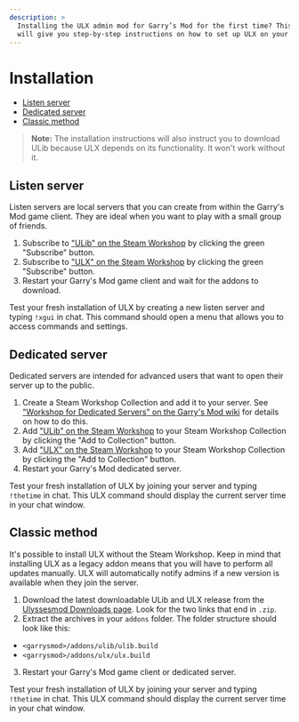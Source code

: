 ```yaml
---
description: >
  Installing the ULX admin mod for Garry’s Mod for the first time? This tutorial
  will give you step-by-step instructions on how to set up ULX on your server.
---
```

# Installation

- [Listen server](#listen-server)
- [Dedicated server](#dedicated-server)
- [Classic method](#classic-method)

> **Note:** The installation instructions will also instruct you to download ULib because ULX depends on its functionality. It won't work without it.

## Listen server

Listen servers are local servers that you can create from within the Garry's Mod game client. They are ideal when you want to play with a small group of friends.

1. Subscribe to ["ULib" on the Steam Workshop](https://steamcommunity.com/sharedfiles/filedetails/?id=557962238) by clicking the green "Subscribe" button.
2. Subscribe to ["ULX" on the Steam Workshop](https://steamcommunity.com/sharedfiles/filedetails/?id=557962280) by clicking the green "Subscribe" button.
3. Restart your Garry's Mod game client and wait for the addons to download.

Test your fresh installation of ULX by creating a new listen server and typing `!xgui` in chat. This command should open a menu that allows you to access commands and settings.

## Dedicated server

Dedicated servers are intended for advanced users that want to open their server up to the public.

1. Create a Steam Workshop Collection and add it to your server. See ["Workshop for Dedicated Servers" on the Garry's Mod wiki](https://wiki.facepunch.com/gmod/Workshop_for_Dedicated_Servers) for details on how to do this.
2. Add ["ULib" on the Steam Workshop](https://steamcommunity.com/sharedfiles/filedetails/?id=557962238) to your Steam Workshop Collection by clicking the "Add to Collection" button.
3. Add ["ULX" on the Steam Workshop](https://steamcommunity.com/sharedfiles/filedetails/?id=557962280) to your Steam Workshop Collection by clicking the "Add to Collection" button.
4. Restart your Garry's Mod dedicated server.

Test your fresh installation of ULX by joining your server and typing `!thetime` in chat. This ULX command should display the current server time in your chat window.

## Classic method

It's possible to install ULX without the Steam Workshop. Keep in mind that installing ULX as a legacy addon means that you will have to perform all updates manually. ULX will automatically notify admins if a new version is available when they join the server.

1. Download the latest downloadable ULib and ULX release from the [Ulyssesmod Downloads page](https://ulyssesmod.net/downloads.php). Look for the two links that end in `.zip`.
2. Extract the archives in your `addons` folder. The folder structure should look like this:
  - `<garrysmod>/addons/ulib/ulib.build`
  - `<garrysmod>/addons/ulx/ulx.build`
3. Restart your Garry's Mod game client or dedicated server.

Test your fresh installation of ULX by joining your server and typing `!thetime` in chat. This ULX command should display the current server time in your chat window.
